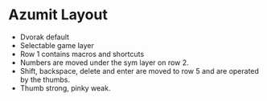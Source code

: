 # Azumit Layout
- Dvorak default
- Selectable game layer
- Row 1 contains macros and shortcuts
- Numbers are moved under the sym layer on row 2.
- Shift, backspace, delete and enter are moved to row 5 and are operated by the thumbs.
- Thumb strong, pinky weak.